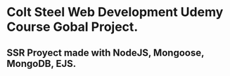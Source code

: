 # Colt Steel Web Development Udemy Course Gobal Project.

## SSR Proyect made with NodeJS, Mongoose, MongoDB, EJS.
